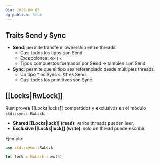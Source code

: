 ```yaml
---
Dia: 2025-09-09
dg-publish: true
---
```

## Traits Send y Sync
- **Send**: permite transferir ownership entre threads.
  - Casi todos los tipos son Send.
  - Excepciones: `Rc<T>`.
  - Tipos compuestos formados por Send → también son Send.
- **Sync**: permite que el tipo sea referenciado desde múltiples threads.
  - Un tipo `T` es Sync si `&T` es Send.
  - Casi todos los primitivos son Sync.

## [[Locks|RwLock]]
Rust provee [[Locks|locks]] compartidos y exclusivos en el módulo `std::sync::RwLock`.
- **Shared [[Locks|lock]] (read)**: varios threads pueden leer.
- **Exclusive [[Locks|lock]] (write)**: solo un thread puede escribir.

Ejemplo:
```rust
use std::sync::RwLock;

let lock = RwLock::new(5);
